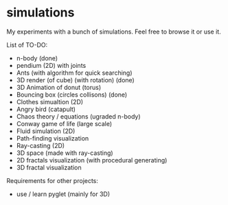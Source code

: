 # simulations
My experiments with a bunch of simulations. Feel free to browse it or use it.


List of TO-DO:
- n-body (done)
- pendium (2D) with joints
- Ants (with algorithm for quick searching)
- 3D render (of cube) (with rotation) (done)
- 3D Animation of donut (torus)
- Bouncing box (circles collisons) (done)
- Clothes simualtion (2D)
- Angry bird (catapult)
- Chaos theory / equations (ugraded n-body)
- Conway game of life (large scale)
- Fluid simulation (2D)
- Path-finding visualization
- Ray-casting (2D)
- 3D space (made with ray-casting)
- 2D fractals visualization (with procedural generating)
- 3D fractal visualization

Requirements for other projects:
- use / learn pyglet (mainly for 3D)

